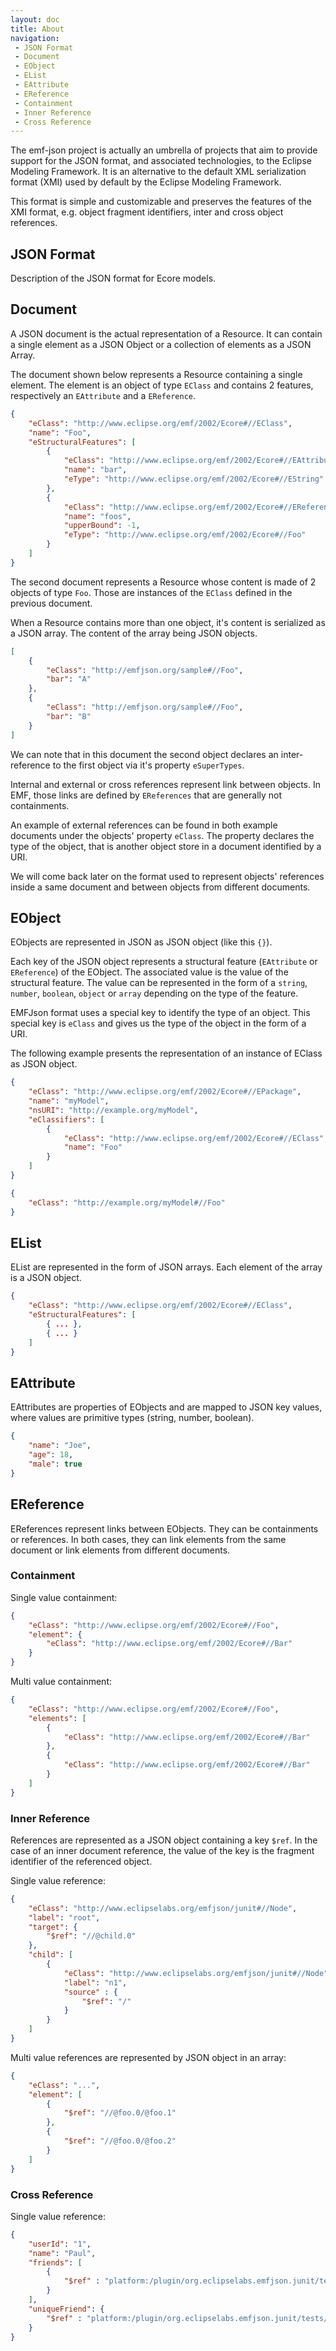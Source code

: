 ```yaml
---
layout: doc
title: About
navigation:
 - JSON Format
 - Document
 - EObject
 - EList
 - EAttribute
 - EReference
 - Containment
 - Inner Reference
 - Cross Reference
---
```


The emf-json project is actually an umbrella of projects that aim to provide support for the JSON format, and associated technologies, to the Eclipse Modeling Framework. It is an alternative to the default XML serialization format (XMI) used by default by the Eclipse Modeling Framework.

This format is simple and customizable and preserves the features of the XMI format, e.g. object fragment identifiers, inter and cross object references.

## JSON Format

Description of the JSON format for Ecore models.

## Document

A JSON document is the actual representation of a Resource. It can contain a single element as a JSON Object or a collection of elements as a JSON Array.

The document shown below represents a Resource containing a single element. The element is an object of type `EClass` and contains 2
features, respectively an `EAttribute` and a `EReference`.

```json
{
    "eClass": "http://www.eclipse.org/emf/2002/Ecore#//EClass",
    "name": "Foo",
    "eStructuralFeatures": [
        {
            "eClass": "http://www.eclipse.org/emf/2002/Ecore#//EAttribute",
            "name": "bar",
            "eType": "http://www.eclipse.org/emf/2002/Ecore#//EString"
        },
        {
            "eClass": "http://www.eclipse.org/emf/2002/Ecore#//EReference",
            "name": "foos",
            "upperBound": -1,
            "eType": "http://www.eclipse.org/emf/2002/Ecore#//Foo"
        }
    ]
}
```

The second document represents a Resource whose content is made of 2 objects of type `Foo`. Those are instances of the `EClass`
defined in the previous document.

When a Resource contains more than one object, it's content is serialized as a JSON array. The content of the array being
JSON objects.

```json
[
    {
        "eClass": "http://emfjson.org/sample#//Foo",
        "bar": "A"
    },
    {
        "eClass": "http://emfjson.org/sample#//Foo",
        "bar": "B"
    }
]
```

We can note that in this document the second object declares an inter-reference to the first object via it's property `eSuperTypes`.

Internal and external or cross references represent link between objects. In EMF, those links are defined by `EReferences` that
are generally not containments.

An example of external references can be found in both example documents under the objects' property `eClass`. The property declares
the type of the object, that is another object store in a document identified by a URI.

We will come back later on the format used to represent objects' references inside a same document and between objects
from different documents.

## EObject

EObjects are represented in JSON as JSON object (like this `{}`).

Each key of the JSON object represents a structural feature (`EAttribute` or `EReference`) of the EObject. The associated
value is the value of the structural feature. The value can be represented in the form of a `string`, `number`, `boolean`, `object`
or `array` depending on the type of the feature.

EMFJson format uses a special key to identify the type of an object. This special key is `eClass` and gives us the type of
the object in the form of a URI.

The following example presents the representation of an instance of EClass as JSON object.

```json
{
	"eClass": "http://www.eclipse.org/emf/2002/Ecore#//EPackage",
	"name": "myModel",
	"nsURI": "http://example.org/myModel",
	"eClassifiers": [
		{
    		"eClass": "http://www.eclipse.org/emf/2002/Ecore#//EClass",
		    "name": "Foo"
	    }
	]
}
```

```json
{
    "eClass": "http://example.org/myModel#//Foo"
}
```

## EList

EList are represented in the form of JSON arrays. Each element of the array is a JSON object.

```json
{
    "eClass": "http://www.eclipse.org/emf/2002/Ecore#//EClass",
    "eStructuralFeatures": [
        { ... },
        { ... }
    ]
}
```

## EAttribute

EAttributes are properties of EObjects and are mapped to JSON key values, where values are primitive types (string, number, boolean).

```json
{
    "name": "Joe",
    "age": 18,
    "male": true
}
```

## EReference

EReferences represent links between EObjects. They can be containments or references. In both cases, they can link elements
from the same document or link elements from different documents.

### Containment

Single value containment:

```json
{
    "eClass": "http://www.eclipse.org/emf/2002/Ecore#//Foo",
    "element": {
        "eClass": "http://www.eclipse.org/emf/2002/Ecore#//Bar"
    }
}
```

Multi value containment:

```json
{
    "eClass": "http://www.eclipse.org/emf/2002/Ecore#//Foo",
    "elements": [
        {
            "eClass": "http://www.eclipse.org/emf/2002/Ecore#//Bar"
        },
        {
            "eClass": "http://www.eclipse.org/emf/2002/Ecore#//Bar"
        }
    ]
}
```

### Inner Reference


References are represented as a JSON object containing a key ```$ref```. In the case of an inner document reference, the value of
the key is the fragment identifier of the referenced object.

Single value reference:

```json
{
    "eClass": "http://www.eclipselabs.org/emfjson/junit#//Node",
    "label": "root",
    "target": {
        "$ref": "//@child.0"
    },
    "child": [
        {
            "eClass": "http://www.eclipselabs.org/emfjson/junit#//Node",
            "label": "n1",
            "source" : {
                "$ref": "/"
            }
        }
    ]
}
```

Multi value references are represented by JSON object in an array:

```json
{
    "eClass": "...",
    "element": [
        {
            "$ref": "//@foo.0/@foo.1"
        },
        {
            "$ref": "//@foo.0/@foo.2"
        }
    ]
}
```

### Cross Reference

Single value reference:

```json
{
    "userId": "1",
    "name": "Paul",
    "friends": [
        {
            "$ref" : "platform:/plugin/org.eclipselabs.emfjson.junit/tests/test-proxy-2.json#2"
        }
    ],
    "uniqueFriend": {
        "$ref" : "platform:/plugin/org.eclipselabs.emfjson.junit/tests/test-proxy-2.json#3"
    }
}
```
